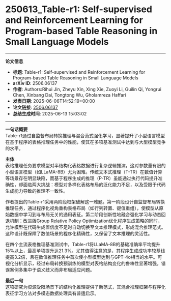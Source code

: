 # 250613_Table-r1: Self-supervised and Reinforcement Learning for Program-based Table Reasoning in Small Language Models

---
**论文信息**

- **标题**: Table-r1: Self-supervised and Reinforcement Learning for Program-based Table Reasoning in Small Language Models
- **arXiv ID**: 2506.06137
- **作者**: Authors:Rihui Jin, Zheyu Xin, Xing Xie, Zuoyi Li, Guilin Qi, Yongrui Chen, Xinbang Dai, Tongtong Wu, Gholamreza Haffari
- **发表日期**: 2025-06-06T14:52:19+00:00
- **论文链接**: [2506.06137](https://arxiv.org/abs/2506.06137)
- **总结生成时间**: 2025-06-13 15:03:02

---

**一句话概要**  
Table-r1通过自监督布局转换推理与混合范式强化学习，显著提升了小型语言模型在基于程序的表格推理任务中的性能，使其在多项基准测试中达到与大型模型竞争的水平。

**主体**  
表格推理任务要求模型对半结构化表格数据进行复杂逻辑推演，这对参数量有限的小型语言模型（如LLaMA-8B）尤为困难。传统文本式推理（T-TR）在数值计算等场景存在明显缺陷，而基于程序生成的推理（P-TR）虽能通过执行代码提升准确性，却面临两大挑战：模型对多样化表格布局的泛化能力不足，以及受限于代码生成能力导致的推理不一致性。

作者提出的Table-r1采用两阶段框架破解这一难题。第一阶段设计自监督布局转换推理任务，通过程序化视角重构表格布局（如行列转置、键值重组），使模型从原始数据中学习到与布局无关的通用表征。第二阶段创新性地融合强化学习与动态回退机制：改进版Group Relative Policy Optimization优化程序生成策略的同时，允许模型在代码生成置信度不足时自动切换至文本推理模式，形成混合推理范式。这种设计既保障了数值场景的程序化精确性，又保留了文本推理的灵活性。

在四个主流表格推理基准测试中，Table-r1将LLaMA-8B的基础准确率平均提升15%以上，最高单项提升达21.3%。尤其值得注意的是，其程序生成成功率较基线提高3.2倍，且在数值推理任务中首次使小型模型达到与GPT-4o相当的水平。可视化分析显示，经过布局转换预训练的模型对表格结构变化的鲁棒性显著增强，错误案例多集中于语义歧义而非布局适应问题。

**最后一句**  
这项研究为资源受限场景下的结构化推理提供了新范式，其混合推理框架与程序化表征学习方法对多模态数据处理具有普适启示。